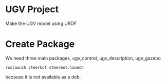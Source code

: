 # UGV Project

Make the UGV model using URDF

# Create Package

We need three main packages, ugv_control, ugv_description, ugv_gazebo

    roslaunch steerbot steerbot.launch 

because it is not available as a deb.
